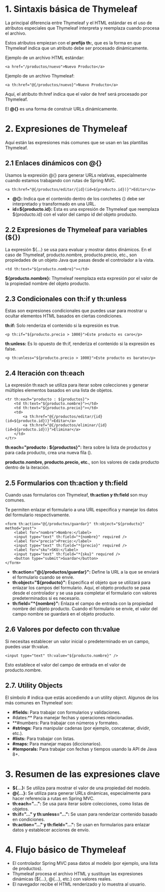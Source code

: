 # 1. Sintaxis básica de Thymeleaf

La principal diferencia entre Thymeleaf y el HTML estándar es el uso de atributos especiales que Thymeleaf interpreta y reemplaza cuando procesa el archivo. 

Estos atributos empiezan con el **prefijo th:**, que es la forma en que Thymeleaf indica que un atributo debe ser procesado dinámicamente.

Ejemplo de un archivo HTML estándar:
```
<a href="/productos/nuevo">Nuevo Producto</a>
```

Ejemplo de un archivo Thymeleaf:

```
<a th:href="@{/productos/nuevo}">Nuevo Producto</a>
```

Aquí, el atributo th:href indica que el valor de href será procesado por Thymeleaf. 

El **@{}** es una forma de construir URLs dinámicamente.

# 2. Expresiones de Thymeleaf
Aquí están las expresiones más comunes que se usan en las plantillas Thymeleaf.

## 2.1 Enlaces dinámicos con @{}
Usamos la expresión @{} para generar URLs relativas, especialmente cuando estamos trabajando con rutas de Spring MVC.

```
<a th:href="@{/productos/editar/{id}(id=${producto.id})}">Editar</a>
```

- **@{}:** Indica que el contenido dentro de los corchetes {} debe ser interpretado y transformado en una URL.
- **id=${producto.id}:** Esta es una expresión de Thymeleaf que reemplaza ${producto.id} con el valor del campo id del objeto producto.
  
## 2.2 Expresiones de Thymeleaf para variables (${})
La expresión ${...} se usa para evaluar y mostrar datos dinámicos. En el caso de Thymeleaf, producto.nombre, producto.precio, etc., son propiedades de un objeto Java que pasas desde el controlador a la vista.

```
<td th:text="${producto.nombre}"></td>
```

**${producto.nombre}:** Thymeleaf reemplaza esta expresión por el valor de la propiedad nombre del objeto producto.

## 2.3 Condicionales con th:if y th:unless
Estas son expresiones condicionales que puedes usar para mostrar u ocultar elementos HTML basados en ciertas condiciones.

**th:if:** Solo renderiza el contenido si la expresión es true.

```
<p th:if="${producto.precio > 1000}">Este producto es caro</p>
```

**th:unless:** Es lo opuesto de th:if, renderiza el contenido si la expresión es false.

```
<p th:unless="${producto.precio > 1000}">Este producto es barato</p>
```

## 2.4 Iteración con th:each
La expresión th:each se utiliza para iterar sobre colecciones y generar múltiples elementos basados en una lista de objetos.

```
<tr th:each="producto : ${productos}">
    <td th:text="${producto.nombre}"></td>
    <td th:text="${producto.precio}"></td>
    <td>
        <a th:href="@{/productos/editar/{id}(id=${producto.id})}">Editar</a>
        <a th:href="@{/productos/eliminar/{id}(id=${producto.id})}">Eliminar</a>
    </td>
</tr>
```

**th:each="producto : ${productos}":** Itera sobre la lista de productos y para cada producto, crea una nueva fila (<tr>).

**producto.nombre, producto.precio, etc.**, son los valores de cada producto dentro de la iteración.

## 2.5 Formularios con th:action y th:field
Cuando usas formularios con Thymeleaf, **th:action y th:field** son muy comunes. 

Te permiten enlazar el formulario a una URL específica y manejar los datos del formulario respectivamente.

```
<form th:action="@{/productos/guardar}" th:object="${producto}" method="post">
    <label for="nombre">Nombre:</label>
    <input type="text" th:field="*{nombre}" required />
    <label for="precio">Precio:</label>
    <input type="text" th:field="*{precio}" required />
    <label for="sku">SKU:</label>
    <input type="text" th:field="*{sku}" required />
    <button type="submit">Guardar</button>
</form>
```

- **th:action="@{/productos/guardar}":** Define la URL a la que se enviará el formulario cuando se envíe.
- **th:object="${producto}":** Especifica el objeto que se utilizará para enlazar los campos del formulario. Aquí, el objeto producto se pasa desde el controlador y se usa para completar el formulario con valores predeterminados si es necesario.
- **th:field="*{nombre}":** Enlaza el campo de entrada con la propiedad nombre del objeto producto. Cuando el formulario se envíe, el valor del campo nombre se guardará en el objeto producto.
  
## 2.6 Valores por defecto con th:value
Si necesitas establecer un valor inicial o predeterminado en un campo, puedes usar th:value.

```
<input type="text" th:value="${producto.nombre}" />
```

Esto establece el valor del campo de entrada en el valor de producto.nombre.

## 2.7. Utility Objects

El símbolo # indica que estás accediendo a un utility object. Algunos de los más comunes en Thymeleaf son:

- **#fields:** Para trabajar con formularios y validaciones.
- #dates:** Para manejar fechas y operaciones relacionadas.
- **#numbers: Para trabajar con números y formateo.
- **#strings:** Para manipular cadenas (por ejemplo, concatenar, dividir, etc.).
- **#lists:** Para trabajar con listas.
- **#maps:** Para manejar mapas (diccionarios).
- **#temporals:** Para trabajar con fechas y tiempos usando la API de Java 8+.

# 3. Resumen de las expresiones clave

- **${...}:** Se utiliza para mostrar el valor de una propiedad del modelo.
- **@{...}:** Se utiliza para generar URLs dinámicas, especialmente para hacer referencia a rutas en Spring MVC.
- **th:each="...":** Se usa para iterar sobre colecciones, como listas de objetos.
- **th:if="..." y th:unless="...":** Se usan para renderizar contenido basado en condiciones.
- **th:action="..." y th:field="...":** Se usan en formularios para enlazar datos y establecer acciones de envío.

# 4. Flujo básico de Thymeleaf
- El controlador Spring MVC pasa datos al modelo (por ejemplo, una lista de productos).
- Thymeleaf procesa el archivo HTML y sustituye las expresiones dinámicas (${...}, @{...}, etc.) con valores reales.
- El navegador recibe el HTML renderizado y lo muestra al usuario.
